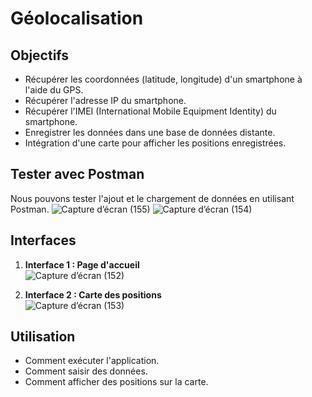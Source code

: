 # Géolocalisation

## Objectifs

- Récupérer les coordonnées (latitude, longitude) d'un smartphone à l'aide du GPS.
- Récupérer l'adresse IP du smartphone.
- Récupérer l'IMEI (International Mobile Equipment Identity) du smartphone.
- Enregistrer les données dans une base de données distante.
- Intégration d'une carte pour afficher les positions enregistrées.

## Tester avec Postman

Nous pouvons tester l'ajout et le chargement de données en utilisant Postman. 
![Capture d’écran (155)](https://github.com/Nouhaila25/G-olocalisation/assets/116907282/ffc6993e-6505-4bdf-80a1-a40e5296306d)
![Capture d’écran (154)](https://github.com/Nouhaila25/G-olocalisation/assets/116907282/9362e325-cc43-403d-8d5f-943bac3e4f79)

## Interfaces


1. **Interface 1 : Page d'accueil**  
   ![Capture d’écran (152)](https://github.com/Nouhaila25/G-olocalisation/assets/116907282/8b536212-c771-45bf-92ba-133c96bae881)

2. **Interface 2 : Carte des positions**  
   ![Capture d’écran (153)](https://github.com/Nouhaila25/G-olocalisation/assets/116907282/c33da8f9-659d-44d0-8c7b-3abb802d7d86)


## Utilisation

- Comment exécuter l'application.
- Comment saisir des données.
- Comment afficher des positions sur la carte.




